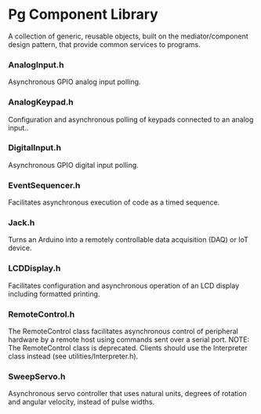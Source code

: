 # Pg Component Library
A collection of generic, reusable objects, built on the mediator/component design pattern, that provide common services to programs.

### AnalogInput.h
Asynchronous GPIO analog input polling.

### AnalogKeypad.h 
Configuration and asynchronous polling of keypads connected to an analog input..

### DigitalInput.h 
Asynchronous GPIO digital input polling.

### EventSequencer.h 
Facilitates asynchronous execution of code as a timed sequence.

### Jack.h
Turns an Arduino into a remotely controllable data acquisition (DAQ) or IoT device.

### LCDDisplay.h 
Facilitates configuration and asynchronous operation of an LCD display including formatted printing.

### RemoteControl.h
The RemoteControl class facilitates asynchronous control of peripheral hardware by a remote host using commands sent over a serial port. NOTE: The RemoteControl class is deprecated. Clients should use the Interpreter class instead (see utilities/Interpreter.h).

### SweepServo.h 
Asynchronous servo controller that uses natural units, degrees of rotation and angular velocity, instead of pulse widths.
